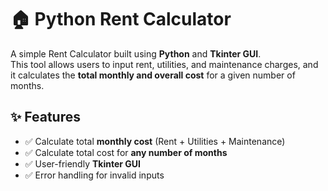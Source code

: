 # 🏠 Python Rent Calculator

A simple Rent Calculator built using **Python** and **Tkinter GUI**.  
This tool allows users to input rent, utilities, and maintenance charges, and it calculates the **total monthly and overall cost** for a given number of months.

## ✨ Features
- ✅ Calculate total **monthly cost** (Rent + Utilities + Maintenance)  
- ✅ Calculate total cost for **any number of months**  
- ✅ User-friendly **Tkinter GUI**  
- ✅ Error handling for invalid inputs  
